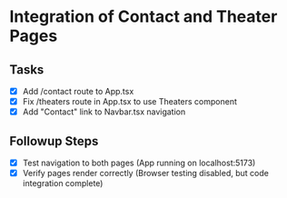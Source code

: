 # Integration of Contact and Theater Pages

## Tasks

- [x] Add /contact route to App.tsx
- [x] Fix /theaters route in App.tsx to use Theaters component
- [x] Add "Contact" link to Navbar.tsx navigation

## Followup Steps

- [x] Test navigation to both pages (App running on localhost:5173)
- [x] Verify pages render correctly (Browser testing disabled, but code integration complete)

